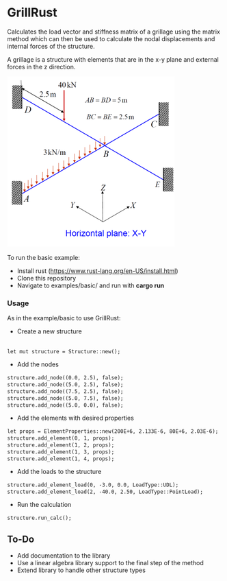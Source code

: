 # GrillRust
Calculates the load vector and stiffness matrix of a grillage using the matrix method which can then be used to calculate the nodal displacements and internal forces of the structure.

A grillage is a structure with elements that are in the x-y plane and external forces in the z direction.

![alt text](https://github.com/alanstoate/GrillRust/blob/master/examples/basic/diagram.png "examples/basic diagram.png")

To run the basic example:
  * Install rust (https://www.rust-lang.org/en-US/install.html)
  * Clone this repository
  * Navigate to examples/basic/ and run with **cargo run**
  

### Usage
As in the example/basic to use GrillRust:

  * Create a new structure
  ```
  
  let mut structure = Structure::new();
  ```
  * Add the nodes
  ```
  structure.add_node((0.0, 2.5), false);
  structure.add_node((5.0, 2.5), false);
  structure.add_node((7.5, 2.5), false);
  structure.add_node((5.0, 7.5), false);
  structure.add_node((5.0, 0.0), false);
  ```
  
  * Add the elements with desired properties
  ```
  let props = ElementProperties::new(200E+6, 2.133E-6, 80E+6, 2.03E-6);
  structure.add_element(0, 1, props);
  structure.add_element(1, 2, props);
  structure.add_element(1, 3, props);
  structure.add_element(1, 4, props);
  ```
  
  * Add the loads to the structure
  ```
  structure.add_element_load(0, -3.0, 0.0, LoadType::UDL);
  structure.add_element_load(2, -40.0, 2.50, LoadType::PointLoad);
  ```
  
  * Run the calculation
  ```
  structure.run_calc();
  ```

## To-Do
* Add documentation to the library
* Use a linear algebra library support to the final step of the method
* Extend library to handle other structure types
